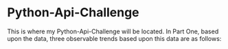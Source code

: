 # Python-Api-Challenge
This is where my Python-Api-Challenge will be located. 
In Part One, based upon the data, three observable trends based upon this data are as follows: 
